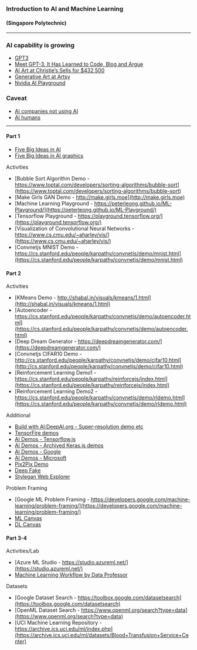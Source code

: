 
### Introduction to AI and Machine Learning 
#### (Singapore Polytechnic)
---

### AI capability is growing
* [GPT3](https://techxplore.com/news/2021-01-module-openai-gpt-unique-images.html)
* [Meet GPT-3. It Has Learned to Code, Blog and Argue](https://www.nytimes.com/2020/11/24/science/artificial-intelligence-ai-gpt3.html)
* [AI Art at Christie’s Sells for $432,500](https://www.nytimes.com/2018/10/25/arts/design/ai-art-sold-christies.html)
* [Generative Art at Artsy](https://www.artsy.net/gene/generative-art)
* [Nvidia AI Playground](https://www.nvidia.com/en-us/research/ai-playground/)

### Caveat
* [AI companies not using AI](https://www.theverge.com/2019/3/5/18251326/ai-startups-europe-fake-40-percent-mmc-report)
* [AI humans](https://www.nytimes.com/2019/08/16/technology/ai-humans.html)

---
#### Part 1
* [Five Big Ideas in AI](https://bit.ly/ai4k12-five-big-ideas)
* [Five Big Ideas in AI graphics](https://raw.githubusercontent.com/touretzkyds/ai4k12/master/documents/AI4K12_Five_Big_Ideas_Graphic.png)

Activities
* [Bubble Sort Algorithm Demo - https://www.toptal.com/developers/sorting-algorithms/bubble-sort](https://www.toptal.com/developers/sorting-algorithms/bubble-sort)
* [Make Girls GAN Demo - http://make.girls.moe](http://make.girls.moe)
* [Machine Learning Playground - https://peterleong.github.io/ML-Playground/](https://peterleong.github.io/ML-Playground/)
* [Tensorflow Playground - https://playground.tensorflow.org/](https://playground.tensorflow.org/)
* [Visualization of Convolutional Neural Networks - https://www.cs.cmu.edu/~aharley/vis/](https://www.cs.cmu.edu/~aharley/vis/)
* [Convnetjs MNIST Demo - https://cs.stanford.edu/people/karpathy/convnetjs/demo/mnist.html](https://cs.stanford.edu/people/karpathy/convnetjs/demo/mnist.html)

#### Part 2
Activities
* [KMeans Demo - http://shabal.in/visuals/kmeans/1.html](http://shabal.in/visuals/kmeans/1.html)
* [Autoencoder - https://cs.stanford.edu/people/karpathy/convnetjs/demo/autoencoder.html](https://cs.stanford.edu/people/karpathy/convnetjs/demo/autoencoder.html)
* [Deep Dream Generator - https://deepdreamgenerator.com/](https://deepdreamgenerator.com/)
* [Convnetjs CIFAR10 Demo - http://cs.stanford.edu/people/karpathy/convnetjs/demo/cifar10.html](http://cs.stanford.edu/people/karpathy/convnetjs/demo/cifar10.html)
* [Reinforcement Learning Demo1 - https://cs.stanford.edu/people/karpathy/reinforcejs/index.html](https://cs.stanford.edu/people/karpathy/reinforcejs/index.html)
* [Reinforcement Learning Demo2 - https://cs.stanford.edu/people/karpathy/convnetjs/demo/rldemo.html](https://cs.stanford.edu/people/karpathy/convnetjs/demo/rldemo.html)

Additional
* [Build with AI:DeepAI.org - Super-resolution demo etc](https://deepai.org/)
* [TensorFire demos](https://tenso.rs)
* [AI Demos - Tensorflow.js](https://www.tensorflow.org/js/demos/)
* [AI Demos - Archived Keras.js demos](https://peterleong.github.io/keras-js/)
* [AI Demos - Google](https://experiments.withgoogle.com/collection/ai)
* [AI Demos - Microsoft](https://aidemos.microsoft.com/)
* [Pix2Pix Demo](https://affinelayer.com/pixsrv/)
* [Deep Fake](https://thispersondoesnotexist.com/)
* [Stylegan Web Explorer](https://awesomeopensource.com/project/k-l-lambda/stylegan-web)

Problem Framing
* [Google ML Problem Framing - https://developers.google.com/machine-learning/problem-framing/](https://developers.google.com/machine-learning/problem-framing/)
* [ML Canvas](http://www.louisdorard.com/ml-canvas/)
* [DL Canvas](https://medium.com/intuitionmachine/introducing-the-deep-learning-canvas-a2e80a998f11)

#### Part 3-4
Activities/Lab
* [Azure ML Studio - https://studio.azureml.net/](https://studio.azureml.net/)
* [Machine Learning Workflow by Data Professor](https://figshare.com/articles/figure/Building_The_Machine_Learning_Model/11492316)

Datasets
* [Google Dataset Search - https://toolbox.google.com/datasetsearch](https://toolbox.google.com/datasetsearch)
* [OpenML Dataset Search - https://www.openml.org/search?type=data](https://www.openml.org/search?type=data)
* [UCI Machine Learning Repository - https://archive.ics.uci.edu/ml/index.php](https://archive.ics.uci.edu/ml/datasets/Blood+Transfusion+Service+Center)



